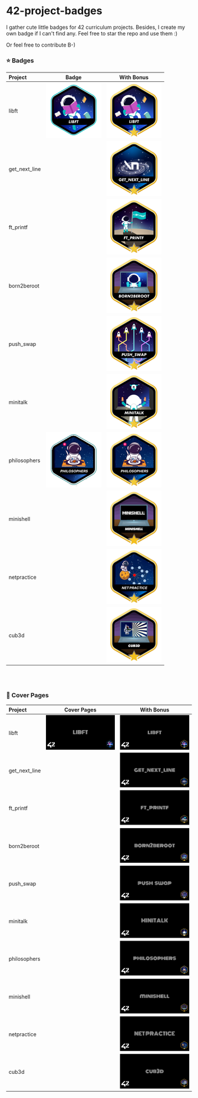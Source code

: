 # 42-project-badges
I gather cute little badges for 42 curriculum projects. Besides, I create my own badge if I can't find any. Feel free to star the repo and use them :)

Or feel free to contribute B-)


### ⭐ Badges

| Project       |Badge | With Bonus                                             |
|:--------------|:--------------------------------------------------:|:--------------------------------------------------:|
| libft         |![Libft](./badges/libft.png) | ![Libft](./badges/libft-bonus.png)                 |
| get_next_line | |![get_next_line](./badges/get_next_line-bonus.png) |
| ft_printf     | |![ft_printf](./badges/ft_printf-bonus.png)         |
| born2beroot   | |![born2beroot](./badges/born2beroot-bonus.png)     |
| push_swap     | |![push_swap](./badges/push_swap-bonus.png)         |
| minitalk      | |![minitalk](./badges/minitalk-bonus.png)           |
| philosophers  |![philosophers](./badges/philosophers.png) |![philosophers](./badges/philosophers-bonus.png)   |
| minishell     | |![minishell](./badges/minishell-bonus.png)         |
| netpractice   | |![net_practice](./badges/net_practice-bonus.png)   |
| cub3d         | |![cub3d](./badges/cub3d-bonus.png)                 |

</br></br>

### 🌠 Cover Pages

| Project       | Cover Pages                                        | With Bonus|
|:--------------|:--------------------------------------------------:|:--------------------------------------------------:|
| libft         | ![Libft](./covers/libft_cover.png)                 | ![Libft](./covers/libft_cover_bonus.png)                 |
| get_next_line | |![get_next_line](./covers/get_next_line_cover.png) |
| ft_printf     | |![ft_printf](./covers/ft_printf_cover.png)         |
| born2beroot   | |![born2beroot](./covers/born2beroot_cover.png)     |
| push_swap     | |![push_swap](./covers/push_swap_cover.png)         |
| minitalk      | |![minitalk](./covers/minitalk_cover_bonus.png)           |
| philosophers  | |![philosophers](./covers/philosophers_cover.png)   |
| minishell     | |![minishell](./covers/minishell_cover.png)         |
| netpractice   | |![net_practice](./covers/net_practice_cover.png)   |
| cub3d         | |![cub3d](./covers/cub3d_cover.png)                 |
